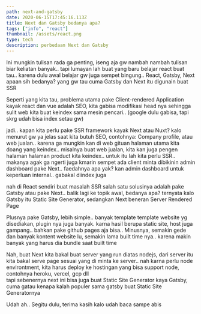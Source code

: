 ```yaml
---
path: next-and-gatsby
date: 2020-06-15T17:45:16.113Z
title: Next dan Gatsby bedanya apa?
tags: ["info", "react"]
thumbnail: /assets/react.png
type: tech
description: perbedaan Next dan Gatsby
---
```


Ini mungkin tulisan rada ga penting, iseng aja gw nambah nambah tulisan biar keliatan banyak.. tapi lumayan lah buat yang baru belajar react buat tau..
karena dulu awal belajar gw juga sempet bingung.. React, Gatsby, Next apaan sih bedanya? yang gw tau cuma Gatsby dan Next itu digunain buat SSR

Seperti yang kita tau, problema utama pake Client-rendered Application kayak react dan vue adalah SEO, kita gabisa modifikasi head nya sehingga sulit web kita buat keindex sama mesin pencari.. (google dulu gabisa, tapi skrg udah bisa index setau gw)

jadi.. kapan kita perlu pake SSR framework kayak Next atau Nuxt? kalo menurut gw ya jelas saat kita butuh SEO, contohnya: Company profile, atau web jualan.. karena ga mungkin kan di web gituan halaman utama kita doang yang keindex.. misalnya buat web jualan, kita kan juga pengen halaman halaman product kita keindex.. untuk itu lah kita perlu SSR.. makanya agak ga ngerti juga kmarin sempet ada client minta dibikinin admin dashboard pake Next.. faedahnya apa yak? kan admin dashboard untuk keperluan internal.. gabakal diindex juga

nah di React sendiri buat masalah SSR salah satu solusinya adalah pake Gatsby atau pake Next.. balik lagi ke topik awal, bedanya apa? ternyata kalo Gatsby itu Static Site Generator, sedangkan Next beneran Server Rendered Page

Plusnya pake Gatsby, lebih simple.. banyak template template website yg disediakan, plugin nya juga banyak. karna hasil berupa static site, host juga gampang.. bahkan pake github pages aja bisa..
Minusnya, semakin gede dan banyak kontent website lu, semakin lama built time nya.. karena makin banyak yang harus dia bundle saat built time

Nah, buat Next kita bakal buat server yang run diatas nodejs, dari server itu kita bakal serve page sesuai yang di minta ke server.. nah karna perlu node environtment, kita harus deploy ke hostingan yang bisa support node, contohnya heroku, vercel, gcp dll\
tapi sebenernya next ini bisa juga buat Static Site Generator kaya Gatsby, cuma gatau kenapa kalah populer sama gatsby buat Static Site Generatornya

Udah ah.. Segitu dulu, terima kasih kalo udah baca sampe abis
